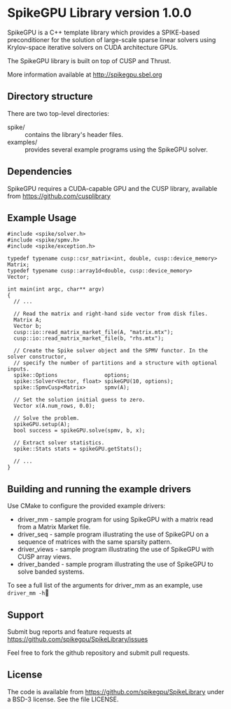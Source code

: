 SpikeGPU Library version 1.0.0
==============================

SpikeGPU is a C++ template library which provides a SPIKE-based preconditioner for the solution of large-scale sparse linear solvers using Krylov-space iterative solvers on CUDA architecture GPUs. 

The SpikeGPU library is built on top of CUSP and Thrust. 

More information available at http://spikegpu.sbel.org

Directory structure
-------------------
There are two top-level directories:
<dl>
  <dt>spike/</dt>     
    <dd>contains the library's header files.</dd>
  <dt>examples/</dt>
    <dd>provides several example programs using the SpikeGPU solver. <dd>
</dl>

Dependencies
------------
SpikeGPU requires a CUDA-capable GPU and the CUSP library, available from https://github.com/cusplibrary

Example Usage
-------------
```
#include <spike/solver.h>
#include <spike/spmv.h>
#include <spike/exception.h>

typedef typename cusp::csr_matrix<int, double, cusp::device_memory> Matrix;
typedef typename cusp::array1d<double, cusp::device_memory>         Vector;

int main(int argc, char** argv) 
{
  // ...
  
  // Read the matrix and right-hand side vector from disk files.
  Matrix A;
  Vector b;
  cusp::io::read_matrix_market_file(A, "matrix.mtx");
  cusp::io::read_matrix_market_file(b, "rhs.mtx");
  
  // Create the Spike solver object and the SPMV functor. In the solver constructor,
  // specify the number of partitions and a structure with optional inputs.
  spike::Options               options;
  spike::Solver<Vector, float> spikeGPU(10, options);
  spike::SpmvCusp<Matrix>      spmv(A);
  
  // Set the solution initial guess to zero.
  Vector x(A.num_rows, 0.0);
  
  // Solve the problem.
  spikeGPU.setup(A);
  bool success = spikeGPU.solve(spmv, b, x);
  
  // Extract solver statistics.
  spike::Stats stats = spikeGPU.getStats();
  
  // ...
}
```

Building and running the example drivers
----------------------------------------
Use CMake to configure the provided example drivers:
* driver_mm  - sample program for using SpikeGPU with a matrix read from a Matrix Market file.
* driver_seq - sample program illustrating the use of SpikeGPU on a sequence of matrices with the same sparsity pattern.
* driver_views - sample program illustrating the use of SpikeGPU with CUSP array views.
* driver_banded - sample program illustrating the use of SpikeGPU to solve banded systems.

To see a full list of the arguments for driver_mm as an example, use
`driver_mm -h`

Support
-------
Submit bug reports and feature requests at https://github.com/spikegpu/SpikeLibrary/issues

Feel free to fork the github repository and submit pull requests.

License
-------
The code is available from https://github.com/spikegpu/SpikeLibrary under a BSD-3 license. See the file LICENSE.


